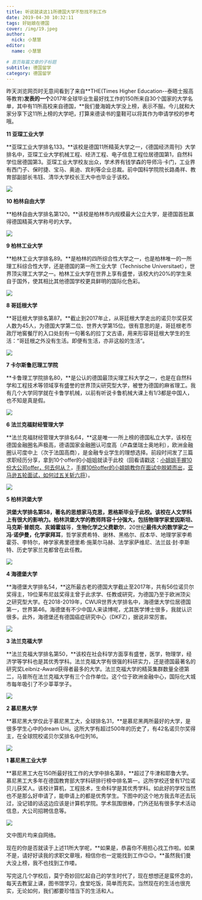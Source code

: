 ```yaml
---
title: 听说就读这11所德国大学不愁找不到工作
date: 2019-04-30 10:32:11
tags: 好姑娘在德国
cover: /img/19.jpeg
author: 
  nick: 小慧慧
editor:
  name: 小慧慧

# 首页每篇文章的子标题
subtitle: 德国留学
category: 德国留学
---
```


昨天浏览网页时无意间看到了来自**THE(Times Higher Education--泰晤士报高等教育)**发表的一个**2017年全球毕业生最好找工作的150所来自30个国家的大学名单，其中有11所高校来自德国，**我们曼海姆大学没上榜，表示不服。今儿就和大家分享下这11所上榜的大学吧，打算来德读书的童鞋可以将其作为申请学校的参考哦。

  


**11 亚琛工业大学**

**亚琛工业大学排名133。**该校是德国11所精英大学之一，《德国经济周刊》大学排名中，亚琛工业大学机械工程、经济工程、电子信息工程位居德国第1，自然科学位居德国第3。亚琛工业大学校友出众，学术界有钱学森的导师冯·卡门，工业界有西门子、保时捷、宝马、奥迪、宾利等企业总裁。前中国科学院院长路甬祥、教育部副部长韦钰、清华大学校长王大中也毕业于该校。


<img src="https://mmbiz.qpic.cn/mmbiz_jpg/rW3MWnUicJ7e6VT65ubwjyC0OOMIxfnWc8dGicYJUib1ibjgibicD4D3nLwK5iaiaTWkIvICicDWFdqeXkwgmsyRibKN5IQg/640?wx_fmt=jpeg"  style=" display: block; margin: 0 auto;" />
  



**10 柏林自由大学**

**柏林自由大学排名第120。**该校是柏林市内规模最大公立大学，是德国首批赢得德国精英大学称号的大学。


<img src="https://mmbiz.qpic.cn/mmbiz_jpg/rW3MWnUicJ7fLPcU9icpHSpSAYQTQKtnSUvzo8zetDzpt1CqHTHMzPhKABU1gibcYzp6iaWVicHia6aVWibVmK9FJU3Wg/640?wx_fmt=jpeg"  style=" display: block; margin: 0 auto;" />
  
  

**9 柏林工业大学**

**柏林工业大学排名89。**是柏林的四所综合性大学之一，也是柏林唯一的一所理工科综合性大学，还是德国的第一所工业大学（Technische Universitaet），世界顶尖理工大学之一。柏林工业大学在世界上享有盛誉，该校大约20%的学生来自于国外，使其相比其他德国学校更具鲜明的国际化色彩。


<img src="https://mmbiz.qpic.cn/mmbiz_jpg/rW3MWnUicJ7fLPcU9icpHSpSAYQTQKtnSU9QTf5OjOaxYYpA9yf0rMdvCgpBBVFvHsy8Y0Q8aw1GwjTRJwUbx6Og/640?wx_fmt=jpeg"  style=" display: block; margin: 0 auto;" />
  



**8 哥廷根大学**

**哥廷根大学排名第87。**截止到2017年止，从哥廷根大学走出的诺贝尔奖获奖人数为45人，为德国大学第二位、世界大学第15位。很有意思的是，哥廷根老市政厅地窖餐厅的入口处刻有一句著名的拉丁文古语，用来形容哥廷根大学生的生活：“哥廷根之外没有生活。即便有生活，亦非这般的生活”。

<img src="https://mmbiz.qpic.cn/mmbiz_jpg/rW3MWnUicJ7fLPcU9icpHSpSAYQTQKtnSUcasicQqSnQQTkyX0ibwZkS6hZsD5X5d6czw6m1icD8LxIxcs5cdibIqeLQ/640?wx_fmt=jpeg"  style=" display: block; margin: 0 auto;" />
  


**7 卡尔斯鲁厄理工学院**

**卡鲁理工学院排名80，**是公认的德国最顶尖理工科大学之一，也是在自然科学和工程技术等领域享有盛誉的世界顶尖研究型大学，被誉为德国的麻省理工。我有几个大学同学就在卡鲁学机械，以前有听说卡鲁机械大课上有1/3都是中国人，也不知是真是假。


<img src="https://mmbiz.qpic.cn/mmbiz_jpg/rW3MWnUicJ7fLPcU9icpHSpSAYQTQKtnSUYMju9SsngwR84voG1PjVfpP3B9o4xM6hShiaqicBSaRFJOHX2vlY4WRQ/640?wx_fmt=jpeg"  style=" display: block; margin: 0 auto;" />
  
  
**6 法兰克福财经管理大学**

  

**法兰克福财经管理大学排名64，**这是唯一一所上榜的德国私立大学，该校在德国金融圈名声极高，德语国家金融圈认可度高（卢森堡瑞士奥地利），欧洲金融圈认可度中上（次于法国高商），是金融专业学生的理想选择。前段时间发了三篇求职经历分享，拿到10个offer的小姐姐就读于此校（回看请戳这：[小姐姐手握10份大公司offer，何去何从？](http://mp.weixin.qq.com/s?__biz=MzI0OTE4MTY1Ng==&mid=2649563722&idx=1&sn=e2b0f960ad3ad8a7359841e4bea6aa62&chksm=f18ce6fdc6fb6feb6ec337b9c3aa2334fa00a6a2b0bb51b04f6f28ef41c25eb483a87f0c2efe&scene=21#wechat_redirect)，[手握10份offer的小姐姐教你在面试中脱颖而出](http://mp.weixin.qq.com/s?__biz=MzI0OTE4MTY1Ng==&mid=2649563779&idx=1&sn=d0cb5e6404a0044c9a82ef8807541307&chksm=f18ce634c6fb6f229649f097c13ed4b4258381fb354e90f1d61e112051504359c14823fe1717&scene=21#wechat_redirect)，[亚马逊五轮面试，如何过五关斩六将](http://mp.weixin.qq.com/s?__biz=MzI0OTE4MTY1Ng==&mid=2649563812&idx=1&sn=9c6e7b789942617bf9666cf049268d1b&chksm=f18ce613c6fb6f058d5174847f0f4aabcc66efd982fb3641d196fb2e310b68c434fecb1c8f67&scene=21#wechat_redirect)）。


<img src="https://mmbiz.qpic.cn/mmbiz_jpg/rW3MWnUicJ7fLPcU9icpHSpSAYQTQKtnSUBbJYSZOZZmAcv7kwMU7FOAEDh8PerJk5PryfNgd8noTw34cqibnGw3w/640?wx_fmt=jpeg"  style=" display: block; margin: 0 auto;" />
    


**5 柏林洪堡大学**

  
**洪堡大学排名第58，**著名的思想家马克思，恩格斯毕业于此校。该校在人文学科上有很大的影响力。柏林洪堡大学的教师阵容十分强大，包括物理学家**爱因斯坦、马克斯·普朗克、亥姆霍兹**等，**生物化学之父费歇尔**，20世纪**最伟大的数学家之一冯·诺伊曼，化学家拜耳**，哲学家费希特、谢林、黑格尔、叔本华、地理学家李希霍芬、李特尔，神学家弗里德里希·施莱尔马赫、法学家萨维尼、法兰兹·封·李斯特、历史学家兰克都曾在此任教。

<img src="https://mmbiz.qpic.cn/mmbiz_jpg/rW3MWnUicJ7fLPcU9icpHSpSAYQTQKtnSUtgf0ORrgN723S3zU0MkYt0AGyaIIva4jbv0FyfyMKHpEZMyPUDcviaw/640?wx_fmt=jpeg"  style=" display: block; margin: 0 auto;" />
      

**4 海德堡大学**

  
**海德堡大学排名54，**这所最古老的德国大学截止至2017年，共有56位诺贝尔奖得主，19位莱布尼兹奖得主曾于此求学、任教或研究，为德国乃至于欧洲顶尖之研究型大学。在2018-2019年，CWUR世界大学排名中，海德堡大学位居德国第一，世界第46。海德堡有不少中国人来读博呢，尤其医学博士很多，我就认识很多。此外，海德堡还有德国癌症研究中心（DKFZ），据说非常厉害。

<img src="https://mmbiz.qpic.cn/mmbiz_jpg/rW3MWnUicJ7fLPcU9icpHSpSAYQTQKtnSUhWFytiaL0q91XuQibyf2egPVL759OiccibADTjA70UorUhpcE6pgdJFia1w/640?wx_fmt=jpeg"  style=" display: block; margin: 0 auto;" />
        


**3 法兰克福大学**

  
**法兰克福大学排名第50，**该校在社会科学方面享有盛誉，医学，物理学，经济学等学科也是其优秀学科。法兰克福大学有很强的科研实力，还是德国最著名的研究奖Leibniz-Award获得者最多的大学。法兰克福大学的精英集群数量全德第二，马普所在法兰克福大学有三个合作单位。这个位于欧洲金融中心，国际化大城市每年吸引了不少莘莘学子。


<img src="https://mmbiz.qpic.cn/mmbiz_png/rW3MWnUicJ7fLPcU9icpHSpSAYQTQKtnSUNMAs3NseKmXPEDTFTZvNOyl8nt5KF8hgpCL9jfibR7fDT9uL2yqxJtQ/640?wx_fmt=png"  style=" display: block; margin: 0 auto;" />
         


**2 慕尼黑大学**

  
**慕尼黑大学仅此于慕尼黑工大，全球排名31，**是慕尼黑两所最好的大学，是很多学生心中的dream Uni。这所大学有超过500年的历史了，有42名诺贝尔奖得主，在全球院校诺贝尔奖排名中位列16。

<img src="https://mmbiz.qpic.cn/mmbiz_jpg/rW3MWnUicJ7fLPcU9icpHSpSAYQTQKtnSUEECQqbeRRbjMJJjrs3jW99cgYWtlkDO4phDl9Mn3jd16DhK12gktibQ/640?wx_fmt=jpeg"  style=" display: block; margin: 0 auto;" />
           

**1 慕尼黑工业大学**

  
**慕尼黑工大在150所最好找工作的大学中排名第8，**超过了牛津和耶鲁大学。慕尼黑工大多年在德国教育部大学科研排行榜中排名第一。这所学校还曾有17位诺贝儿获奖人。该校计算机，工程技术，生命科学是其优秀学科。如此好的学校当然也不是那么好申请了，能申请上的都是优秀学生。下图中的这个地方我去年还去玩过，没记错的话这边应该是计算机学院。学术氛围很棒，门外还贴有很多学术活动信息，大公司招聘信息等。


<img src="https://mmbiz.qpic.cn/mmbiz_jpg/rW3MWnUicJ7fLPcU9icpHSpSAYQTQKtnSULdHDpNsQOmxPXjtJ6VNEODCDJBFYUjenuqo0h1koiaZibTfwmq6Txptw/640?wx_fmt=jpeg"  style=" display: block; margin: 0 auto;" />
           

文中图片均来自网络。

  

现在的你是否就读于上述11所大学呢，**如果是，恭喜你不用担心找工作啦。如果不是，请好好读我的求职文章哦，相信你也一定能找到工作😉😉。**虽然我们曼大没上榜，我不也找到工作喽。

  

写完这几个学校后，莫宁奇妙回忆起自己的学生时代了，现在想想还是蛮怀念的，每天去教室上课，图书馆学习，食堂吃饭，简单而充实。当然现在的生活也很充实，无论如何，我们都要珍惜当下的生活和人。
